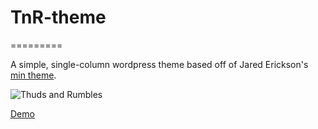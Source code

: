 # TnR-theme
=========

A simple, single-column wordpress theme based off of Jared Erickson's [min theme](http://jarederickson.com/2011/min-a-free-wordpress-minimal-theme/). 

![Thuds and Rumbles]()

[Demo](http://thudsandrumbles.com)


